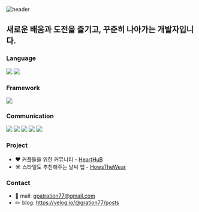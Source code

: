 ![header](https://capsule-render.vercel.app/api?type=waving&color=timeGradient&text=Welcome%20to%20Minwoo's%20GitHub%20👋&animation=twinkling&fontSize=35&fontAlignY=40&fontAlign=70&height=250)
## 새로운 배움과 도전을 즐기고, 꾸준히 나아가는 개발자입니다.

### Language
<img src="https://img.shields.io/badge/Swift-F05138.svg?style=for-the-badge&logo=Swift&logoColor=white" /> <img src="https://img.shields.io/badge/Python-3776AB.svg?style=for-the-badge&logo=Python&logoColor=white" />

### Framework
<img src="https://img.shields.io/badge/UIKit-F05138.svg?style=for-the-badge&logo=abcd&logoColor=white" />

### Communication
<img src="https://img.shields.io/badge/Git-F05032.svg?style=for-the-badge&logo=Git&logoColor=white" /> <img src="https://img.shields.io/badge/Figma-F24E1E.svg?style=for-the-badge&logo=Figma&logoColor=white" /> <img src="https://img.shields.io/badge/GitHub-181717.svg?style=for-the-badge&logo=GitHub&logoColor=white" /> <img src="https://img.shields.io/badge/Notion-000000.svg?style=for-the-badge&logo=Notion&logoColor=white" /> <img src="https://img.shields.io/badge/Slack-4A154B.svg?style=for-the-badge&logo=Slack&logoColor=white" />

### Project
- ❤️ 커플들을 위한 커뮤니티 - [HeartHuB](https://github.com/MinwooJe/HeartHub-iOS)
- ☀️ 스타일도 추천해주는 날씨 앱 - [HowsTheWear](https://github.com/UMC-HowsTheWear/HowsTheWear-iOS)

### Contact
- 📮 mail:  gpatration77@gmail.com
- ✏️ blog: https://velog.io/@gration77/posts
